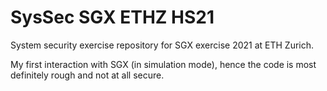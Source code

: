 # SysSec SGX ETHZ HS21
System security exercise repository for SGX exercise 2021 at ETH Zurich.

My first interaction with SGX (in simulation mode), hence the code is most definitely rough and not at all secure.
